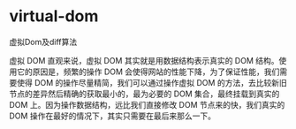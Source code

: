# virtual-dom
虚拟Dom及diff算法

虚拟 DOM
直观来说，虚拟 DOM 其实就是用数据结构表示真实的 DOM 结构。使用它的原因是，频繁的操作 DOM 会使得网站的性能下降，为了保证性能，我们需要使得 DOM 的操作尽量精简，我们可以通过操作虚拟 DOM 的方法，去比较新旧节点的差异然后精确的获取最小的，最为必要的 DOM 集合，最终挂载到真实的 DOM 上。因为操作数据结构，远比我们直接修改 DOM 节点来的快，我们真实的 DOM 操作在最好的情况下，其实只需要在最后来那么一下。